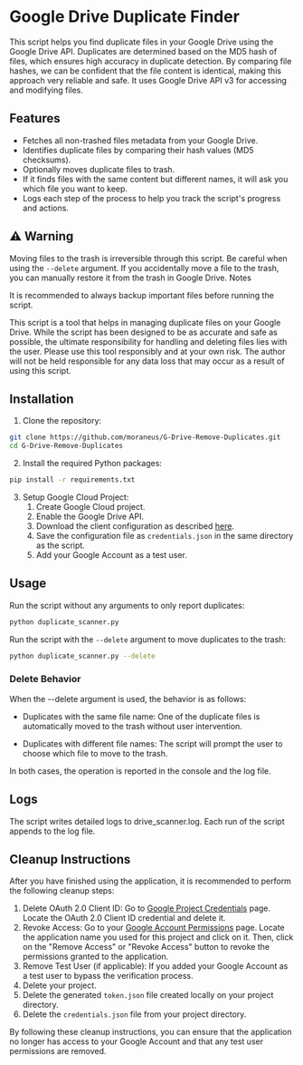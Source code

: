 # Google Drive Duplicate Finder

This script helps you find duplicate files in your Google Drive using the Google Drive API. 
Duplicates are determined based on the MD5 hash of files, which ensures high accuracy in duplicate detection. 
By comparing file hashes, we can be confident that the file content is identical, making this approach very reliable and safe.
It uses Google Drive API v3 for accessing and modifying files.

## Features

- Fetches all non-trashed files metadata from your Google Drive.
- Identifies duplicate files by comparing their hash values (MD5 checksums).
- Optionally moves duplicate files to trash.
- If it finds files with the same content but different names, it will ask you which file you want to keep.
- Logs each step of the process to help you track the script's progress and actions.

## ⚠️ Warning
Moving files to the trash is irreversible through this script. Be careful when using the `--delete` argument. If you accidentally move a file to the trash, you can manually restore it from the trash in Google Drive.
Notes

It is recommended to always backup important files before running the script.

This script is a tool that helps in managing duplicate files on your Google Drive. While the script has been designed to be as accurate and safe as possible, the ultimate responsibility for handling and deleting files lies with the user. 
Please use this tool responsibly and at your own risk. 
The author will not be held responsible for any data loss that may occur as a result of using this script.

## Installation

1. Clone the repository:

```bash
git clone https://github.com/moraneus/G-Drive-Remove-Duplicates.git
cd G-Drive-Remove-Duplicates
```
2. Install the required Python packages:
```bash
pip install -r requirements.txt
```
3. Setup Google Cloud Project:
	1. Create Google Cloud project.
	2. Enable the Google Drive API.
	3. Download the client configuration as described [here](https://developers.google.com/drive/api/v3/quickstart/python).
	4. Save the configuration file as `credentials.json` in the same directory as the script.
	5. Add your Google Account as a test user.

## Usage
Run the script without any arguments to only report duplicates:
```bash
python duplicate_scanner.py
```

Run the script with the `--delete` argument to move duplicates to the trash:
```bash
python duplicate_scanner.py --delete
```

### Delete Behavior
When the --delete argument is used, the behavior is as follows:

- Duplicates with the same file name: One of the duplicate files is automatically moved to the trash without user intervention.

- Duplicates with different file names: The script will prompt the user to choose which file to move to the trash.

In both cases, the operation is reported in the console and the log file.

## Logs
The script writes detailed logs to drive_scanner.log. Each run of the script appends to the log file.

## Cleanup Instructions

After you have finished using the application, it is recommended to perform the following cleanup steps:

1. Delete OAuth 2.0 Client ID: Go to [Google Project Credentials](https://console.cloud.google.com/apis/credentials) page. Locate the OAuth 2.0 Client ID credential and delete it.
2. Revoke Access: Go to your [Google Account Permissions](https://myaccount.google.com/permissions) page. Locate the application name you used for this project and click on it. Then, click on the "Remove Access" or "Revoke Access" button to revoke the permissions granted to the application.
3. Remove Test User (if applicable): If you added your Google Account as a test user to bypass the verification process.
4. Delete your project.
5. Delete the generated `token.json` file created locally on your project directory.
6. Delete the `credentials.json` file from your project directory.

By following these cleanup instructions, you can ensure that the application no longer has access to your Google Account and that any test user permissions are removed.


